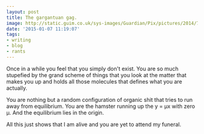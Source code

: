 ```yaml
---
layout: post
title: The gargantuan gag.
image: http://static.guim.co.uk/sys-images/Guardian/Pix/pictures/2014/7/29/1406646680902/Gargantua-012.jpg
date: '2015-01-07 11:19:07'
tags:
- writing
- blog
- rants
---
```


Once in a while you feel that you simply don't exist. You are so much stupefied by the grand scheme of things that you look at the matter that makes you up and holds all those molecules that defines what you are actually.

You are nothing but a random configuration of organic shit that tries to run away from equilibrium. You are the hamster running up the y = &mu;x with zero &mu;. And the equilibrium lies in the origin.

All this just shows that I am alive and you are yet to attend my funeral.